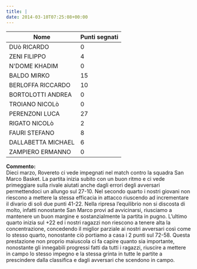 ```yaml
---
title: |
date: 2014-03-10T07:25:08+00:00
---
```

| **Nome** | **Punti segnati** |
| -------- | ----------------- |
| DUò RICARDO | 0 |
| ZENI FILIPPO | 4 |
| N'DOME KHADIM | 0 |
| BALDO MIRKO | 15 |
| BERLOFFA RICCARDO | 10 |
| BORTOLOTTI ANDREA | 0 |
| TROIANO NICOLò | 0 |
| PERENZONI LUCA | 27 |
| RIGATO NICOLò | 2 |
| FAURI STEFANO | 8 |
| DALLABETTA MICHAEL | 6 |
| ZAMPIERO ERMANNO | 0 |

**Commento:**  
Dieci marzo, Rovereto ci vede impegnati nel match contro la squadra San Marco Basket. La partita inizia subito con un buon ritmo e ci vede primeggiare sulla rivale aiutati anche dagli errori degli avversari permettendoci un allungo sul 27-10. Nel secondo quarto i nostri giovani non riescono a mettere la stessa efficacia in attacco riuscendo ad incrementare il divario di soli due punti 41-22. Nella ripresa l’equilibrio non si discosta di molto, infatti nonostante San Marco provi ad avvicinarsi, riusciamo a mantenere un buon margine e sostanzialmente la partita in pugno. L’ultimo quarto inizia sul +22 ed i nostri ragazzi non riescono a tenere alta la concentrazione, concedendo il miglior parziale ai nostri avversari così come lo stesso quarto, nonostante ciò portiamo a casa i 2 punti sul 72-58. Questa prestazione non proprio maiuscola ci fa capire quanto sia importante, nonostante gli innegabili progressi fatti da tutti i ragazzi, riuscire a mettere in campo lo stesso impegno e la stessa grinta in tutte le partite a prescindere dalla classifica e dagli avversari che scendono in campo.